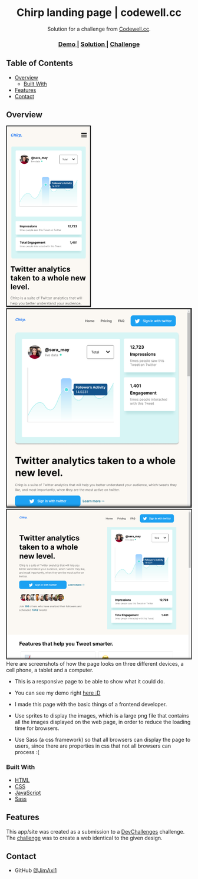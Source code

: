 <h1 align="center">Chirp landing page | codewell.cc</h1>

<div align="center">
   Solution for a challenge from  <a href="https://www.codewell.cc/" target="_blank">Codewell.cc</a>.
</div>

<div align="center">
  <h3>
    <a href="https://chirp-landing-page-codewell-jimaxl.surge.sh">
      Demo
    </a>
    <span> | </span>
    <a href="https://github.com/JimAxl1/Chirp-landing-page-codewell.cc">
      Solution
    </a>
    <span> | </span>
    <a href="https://www.codewell.cc/challenges/chirp-landing-page--60fc1e36a383e41090a3c71c">
      Challenge
    </a>
  </h3>
</div>

<!-- TABLE OF CONTENTS -->

## Table of Contents

- [Overview](#overview)
  - [Built With](#built-with)
- [Features](#features)
- [Contact](#contact)

<!-- OVERVIEW -->

## Overview
![screenshot](Capture1.PNG)
![screenshot](Capture2.PNG)
![screenshot](Capture3.PNG)
Here are screenshots of how the page looks on three different devices, a cell phone, a tablet and a computer.

- This is a responsive page to be able to show what it could do.

- You can see my demo right <a href="https://chirp-landing-page-codewell-jimaxl.surge.sh">
      here :D
    </a>
- I made this page with the basic things of a frontend developer.

- Use sprites to display the images, which is a large png file that contains all the images displayed on the web page, in order to reduce the loading time for browsers.

- Use Sass (a css framework) so that all browsers can display the page to users, since there are properties in css that not all browsers can process :(

### Built With

- [HTML](https://www.w3schools.com/html/)
- [CSS](https://www.w3schools.com/css/default.asp)
- [JavaScript](https://www.javascript.com/)
- [Sass](https://sass-lang.com/)

## Features

This app/site was created as a submission to a [DevChallenges](https://devchallenges.io/challenges) challenge. The [challenge](https://devchallenges.io/challenges/0J1NxxGhOUYVqihwegfO) was to create a web identical to the given design.

## Contact

- GitHub [@JimAxl1](https://github.com/JimAxl1)
